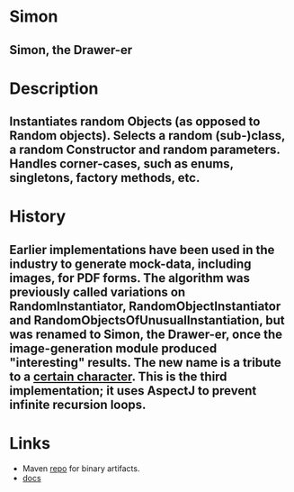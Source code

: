 # Simon
Simon, the Drawer-er
-----
# Description
Instantiates random Objects (as opposed to Random objects).
Selects a random (sub-)class, a random Constructor and random parameters.
Handles corner-cases, such as enums, singletons, factory methods, etc.
-----
# History
Earlier implementations have been used in the industry to generate mock-data, including images, for PDF forms.
The algorithm was previously called variations on RandomInstantiator, RandomObjectInstantiator and RandomObjectsOfUnusualInstantiation, but was renamed to Simon, the Drawer-er, once the image-generation module produced "interesting" results.
The new name is a tribute to a [certain character](https://www.youtube.com/watch?v=NqmrQKUGrH4&list=PLS_gQd8UB-hJ3f5OZ7JkMpQti72Cgmp0J).
This is the third implementation; it uses AspectJ to prevent infinite recursion loops.
-----
# Links
- Maven [repo](https://dl.bintray.com/innovanon-inc/Simon) for binary artifacts.
- [docs](https://innovanon-inc.github.io/Simon)
